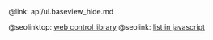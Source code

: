 @link: api/ui.baseview_hide.md

@seolinktop: [web control library](https://webix.com)
@seolink: [list in javascript](https://webix.com/widget/list/)